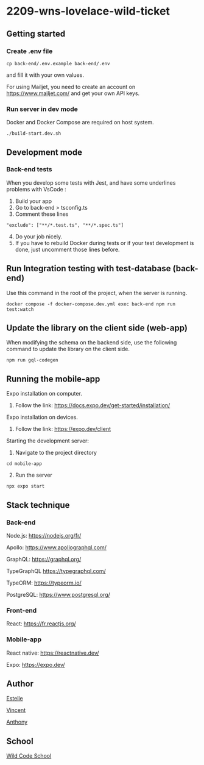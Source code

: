 # 2209-wns-lovelace-wild-ticket

## Getting started

### Create .env file

```
cp back-end/.env.example back-end/.env
```

and fill it with your own values.

For using Mailjet, you need to create an account on https://www.mailjet.com/ and get your own API keys.

### Run server in dev mode

Docker and Docker Compose are required on host system.

```
./build-start.dev.sh
```

## Development mode

### Back-end tests

When you develop some tests with Jest, and have some underlines problems with VsCode :

1. Build your app
2. Go to back-end > tsconfig.ts
3. Comment these lines

```
"exclude": ["**/*.test.ts", "**/*.spec.ts"]
```

4. Do your job nicely.
5. If you have to rebuild Docker during tests or if your test development is done, just uncomment those lines before.

## Run Integration testing with test-database (back-end)

Use this command in the root of the project, when the server is running.

```
docker compose -f docker-compose.dev.yml exec back-end npm run test:watch
```

## Update the library on the client side (web-app)

When modifying the schema on the backend side, use the following command to update the library on the client side.

```
npm run gql-codegen
```

## Running the mobile-app

Expo installation on computer.

1. Follow the link: https://docs.expo.dev/get-started/installation/


Expo installation on devices.

1. Follow the link: https://expo.dev/client


Starting the development server:

1. Navigate to the project directory
```
cd mobile-app
```

2. Run the server
```
npx expo start
```

## Stack technique

### Back-end

Node.js:
https://nodejs.org/fr/

Apollo:
https://www.apollographql.com/

GraphQL:
https://graphql.org/

TypeGraphQL
https://typegraphql.com/

TypeORM:
https://typeorm.io/

PostgreSQL:
https://www.postgresql.org/

### Front-end

React:
https://fr.reactjs.org/

### Mobile-app

React native:
https://reactnative.dev/

Expo:
https://expo.dev/


## Author

[Estelle](https://github.com/Estelle9)

[Vincent](https://github.com/vincentDubresson)

[Anthony](https://github.com/Anthony-AGTN)

## School

[Wild Code School](https://github.com/WildCodeSchool)
